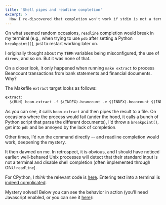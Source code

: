 ```yaml
---
title: 'Shell pipes and readline completion'
excerpt: >
  How I re-discovered that completion won't work if stdin is not a terminal (TTY).
---
```


On what seemed random occasions, `readline` completion would break in my
terminal (e.g., when trying to use `pdb` after setting a Python `breakpoint()`),
just to restart working later on.

I originally thought about my `TERM` variables being misconfigured, the use of
`direnv`, and so on. But it was none of that.

On a closer look, it only happened when running `make extract` to process
Beancount transactions from bank statements and financial documents. Why?

The Makefile `extract` target looks as follows:

```txt
extract:
  $(RUN) bean-extract -f $(INDEX).beancount -e $(INDEX).beancount $(INDEX).import "$(EXPANDED_TARGET)" | tee /tmp/extracted.beancount
```

As you can see, it calls `bean-extract` and then pipes the result to a file. On
occasions where the process would fail (under the hood, it calls a bunch of
Python script that parse the different documents), I'd throw a `breakpoint()`,
get into `pdb` and be annoyed by the lack of completion.

Other times, I'd run the command directly -- and readline completion would work,
deepening the mystery.

It then dawned on me. In retrospect, it is obvious, and I should have noticed
earlier: well-behaved Unix processes will detect that their standard input is
not a terminal and disable shell completion (often implemented through GNU
`readline`).

For CPython, I _think_ the relevant code is
[here](https://github.com/python/cpython/blob/71ae93374defd192e5e88fe0912eff4f8e56f286/Parser/myreadline.c#L2).
Entering text into a terminal is [indeed
complicated](https://jvns.ca/blog/2024/07/08/readline/).

Mystery solved! Below you can see the behavior in action (you'll need Javascript
enabled, or you can see it [here](https://asciinema.org/a/vstVCSSVGxHcWdjmwXXQQQEr9)):

<script src="https://asciinema.org/a/vstVCSSVGxHcWdjmwXXQQQEr9.js" id="asciicast-vstVCSSVGxHcWdjmwXXQQQEr9" async="true"></script>
